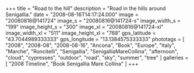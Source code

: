 +++
title = "Road to the hill"
description = "Road in the hills around Senigallia."
date = "2008-08-16T14:17:24.000"
image = "20080816@141724"
image_s = "20080816@141724-s"
image_width_s = "199"
image_height_s = "300"
image_xl = "20080816@141724-xl"
image_width_xl = "511"
image_height_xl = "768"
gps_latitude = "43.7044989333333"
gps_longitude = "13.1384575333333"
phototags = [ "2008", "2008-08", "2008-08-16", "Ancona", "Book", "Europe", "Italy", "Marche", "Roncitelli", "Senigallia", "SenigalliaMareCollina", "afternoon", "cloud", "cypresses", "outdoor", "road", "sky", "summer", "tree" ]
galleries = [ "2008 Timeline", "Book Senigallia Mare Collina" ]
+++
